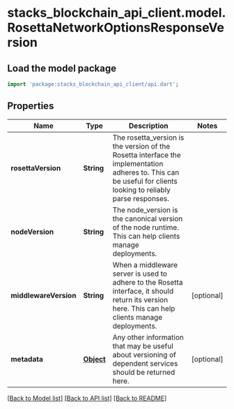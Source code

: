 # stacks_blockchain_api_client.model.RosettaNetworkOptionsResponseVersion

## Load the model package
```dart
import 'package:stacks_blockchain_api_client/api.dart';
```

## Properties
Name | Type | Description | Notes
------------ | ------------- | ------------- | -------------
**rosettaVersion** | **String** | The rosetta_version is the version of the Rosetta interface the implementation adheres to. This can be useful for clients looking to reliably parse responses. | 
**nodeVersion** | **String** | The node_version is the canonical version of the node runtime. This can help clients manage deployments. | 
**middlewareVersion** | **String** | When a middleware server is used to adhere to the Rosetta interface, it should return its version here. This can help clients manage deployments. | [optional] 
**metadata** | [**Object**](.md) | Any other information that may be useful about versioning of dependent services should be returned here. | [optional] 

[[Back to Model list]](../README.md#documentation-for-models) [[Back to API list]](../README.md#documentation-for-api-endpoints) [[Back to README]](../README.md)


